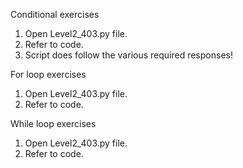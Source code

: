 Conditional exercises
1. Open Level2_403.py file. 
2. Refer to code.
3. Script does follow the various required responses!

For loop exercises
1. Open Level2_403.py file.
2. Refer to code.

While loop exercises
1. Open Level2_403.py file.
2. Refer to code.
